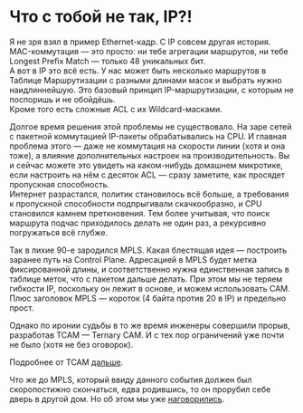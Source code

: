 # Что с тобой не так, IP?!

Я не зря взял в пример Ethernet-кадр. С IP совсем другая история.  
MAC-коммутация — это просто: ни тебе агрегации маршрутов, ни тебе Longest Prefix Match — только 48 уникальных бит.  
А вот в IP это всё есть. У нас может быть несколько маршрутов в Таблице Маршрутизации с разными длинами масок и выбрать нужно наидлиннейшую. Это базовый принцип IP-маршрутизации, с которым не поспоришь и не обойдёшь.  
Кроме того есть сложные ACL с их Wildcard-масками.  
  
Долгое время решения этой проблемы не существовало. На заре сетей с пакетной коммутацией IP-пакеты обрабатывались на CPU. И главная проблема этого — даже не коммутация на скорости линии \(хотя и она тоже\), а влияние дополнительных настроек на производительность. Вы и сейчас можете это увидеть на каком-нибудь домашнем микротике, если настроить на нём с десяток ACL — сразу заметите, как просядет пропускная способность.  
Интернет разрастался, политик становилось всё больше, а требования к пропускной способности подпрыгивали скачкообразно, и CPU становился камнем преткновения. Тем более учитывая, что поиск маршрута подчас приходилось делать не один раз, а рекурсивно погружаться всё глубже.  
  
Так в лихие 90-е зародился MPLS. Какая блестящая идея — построить заранее путь на Control Plane. Адресацией в MPLS будет метка фиксированной длины, и соответственно нужна единственная запись в таблице меток, что с пакетом дальше делать. При этом мы не теряем гибкости IP, поскольку он лежит в основе, и можем использовать CAM. Плюс заголовок MPLS — короток \(4 байта против 20 в IP\) и предельно прост.  
  
Однако по иронии судьбы в то же время инженеры совершили прорыв, разработав TCAM — Ternary CAM. И с тех пор ограничений уже почти не было \(хотя не без оговорок\).  
  
Подробнее от TCAM [дальше](../4.-tipov-chipov/tcam-ternary-content-addressable-memory.md).  
  
Что же до MPLS, который ввиду данного события должен был скоропостижно скончаться, едва родившись, то он прорубил себе дверь в другой дом. Но об этом мы уже [наговорились](http://linkmeup.ru/blog/154.html).

